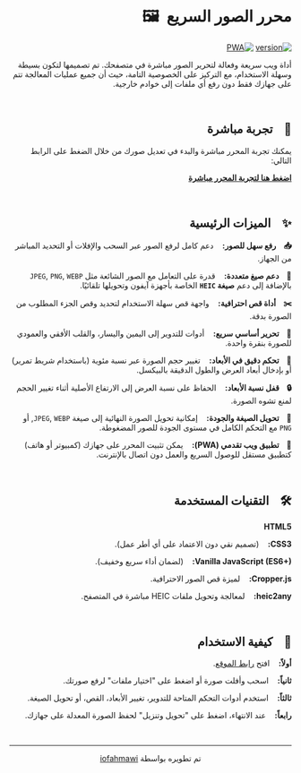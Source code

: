 <div dir="rtl">

# محرر الصور السريع&nbsp;&nbsp;🖼️

[![version](https://img.shields.io/badge/version-1.0.0-blue.svg)](https://github.com/iofahmawi/image-converter)
[![PWA](https://img.shields.io/badge/PWA-Enabled-brightgreen)](https://iofahmawi.github.io/image-converter/)

أداة ويب سريعة وفعالة لتحرير الصور مباشرة في متصفحك. تم تصميمها لتكون بسيطة وسهلة الاستخدام، مع التركيز على الخصوصية التامة، حيث أن جميع عمليات المعالجة تتم على جهازك فقط دون رفع أي ملفات إلى خوادم خارجية.

<br>

## 🚀 &nbsp;&nbsp; تجربة مباشرة

يمكنك تجربة المحرر مباشرة والبدء في تعديل صورك من خلال الضغط على الرابط التالي:

**[اضغط هنا لتجربة المحرر مباشرة](https://iofahmawi.github.io/image-converter/)**

<br>

## ✨ &nbsp;&nbsp; الميزات الرئيسية

**📥 &nbsp;&nbsp; رفع سهل للصور:** &nbsp;&nbsp; دعم كامل لرفع الصور عبر السحب والإفلات أو التحديد المباشر من الجهاز.
<br>

**📄 &nbsp;&nbsp; دعم صيغ متعددة:** &nbsp;&nbsp; قدرة على التعامل مع الصور الشائعة مثل `JPEG`, `PNG`, `WEBP` بالإضافة إلى دعم **صيغة `HEIC`** الخاصة بأجهزة آيفون وتحويلها تلقائيًا.
<br>

**✂️ &nbsp;&nbsp; أداة قص احترافية:** &nbsp;&nbsp; واجهة قص سهلة الاستخدام لتحديد وقص الجزء المطلوب من الصورة بدقة.
<br>

**🔄 &nbsp;&nbsp; تحرير أساسي سريع:** &nbsp;&nbsp; أدوات للتدوير إلى اليمين واليسار، والقلب الأفقي والعمودي للصورة بنقرة واحدة.
<br>

**📏 &nbsp;&nbsp; تحكم دقيق في الأبعاد:** &nbsp;&nbsp; تغيير حجم الصورة عبر نسبة مئوية (باستخدام شريط تمرير) أو بإدخال أبعاد العرض والطول الدقيقة بالبيكسل.
<br>

**🔒 &nbsp;&nbsp; قفل نسبة الأبعاد:** &nbsp;&nbsp; الحفاظ على نسبة العرض إلى الارتفاع الأصلية أثناء تغيير الحجم لمنع تشوه الصورة.
<br>

**💾 &nbsp;&nbsp; تحويل الصيغة والجودة:** &nbsp;&nbsp; إمكانية تحويل الصورة النهائية إلى صيغة `JPEG`, `WEBP`, أو `PNG` مع التحكم الكامل في مستوى الجودة للصور المضغوطة.
<br>

**📱 &nbsp;&nbsp; تطبيق ويب تقدمي (PWA):** &nbsp;&nbsp; يمكن تثبيت المحرر على جهازك (كمبيوتر أو هاتف) كتطبيق مستقل للوصول السريع والعمل دون اتصال بالإنترنت.

<br>

## 🛠️ &nbsp;&nbsp; التقنيات المستخدمة

**HTML5**
<br>

**CSS3:** &nbsp;&nbsp; (تصميم نقي دون الاعتماد على أي أطر عمل).
<br>

**Vanilla JavaScript (ES6+):** &nbsp;&nbsp; (لضمان أداء سريع وخفيف).
<br>

**Cropper.js:** &nbsp;&nbsp; لميزة قص الصور الاحترافية.
<br>

**heic2any:** &nbsp;&nbsp; لمعالجة وتحويل ملفات HEIC مباشرة في المتصفح.

<br>

## 🚀 &nbsp;&nbsp; كيفية الاستخدام

**أولاً:** &nbsp;&nbsp; افتح [رابط الموقع](https://iofahmawi.github.io/image-converter/).
<br>

**ثانياً:** &nbsp;&nbsp; اسحب وأفلت صورة أو اضغط على "اختيار ملفات" لرفع صورتك.
<br>

**ثالثاً:** &nbsp;&nbsp; استخدم أدوات التحكم المتاحة للتدوير، تغيير الأبعاد، القص، أو تحويل الصيغة.
<br>

**رابعاً:** &nbsp;&nbsp; عند الانتهاء، اضغط على "تحويل وتنزيل" لحفظ الصورة المعدلة على جهازك.

<br>
<hr>
<p align="center">
  تم تطويره بواسطة <a href="https://github.com/iofahmawi" target="_blank">iofahmawi</a>
</p>

</div>
